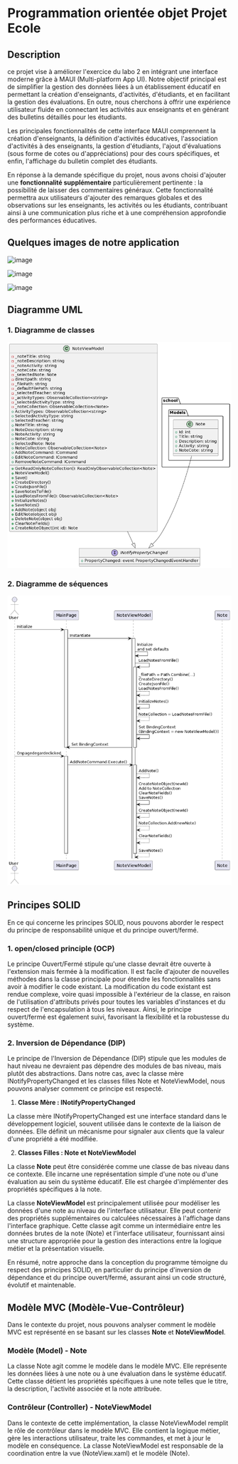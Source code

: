 # Programmation orientée objet Projet Ecole


## Description
ce projet vise à améliorer l'exercice du labo 2 en intégrant une interface moderne grâce à MAUI (Multi-platform App UI). Notre objectif principal est de simplifier la gestion des données liées à un établissement éducatif en permettant la création d'enseignants, d'activités, d'étudiants, et en facilitant la gestion des évaluations. En outre, nous cherchons à offrir une expérience utilisateur fluide en connectant les activités aux enseignants et en générant des bulletins détaillés pour les étudiants.

Les principales fonctionnalités de cette interface MAUI comprennent la création d'enseignants, la définition d'activités éducatives, l'association d'activités à des enseignants, la gestion d'étudiants, l'ajout d'évaluations (sous forme de cotes ou d'appréciations) pour des cours spécifiques, et enfin, l'affichage du bulletin complet des étudiants.

En réponse à la demande spécifique du projet, nous avons choisi d'ajouter une **fonctionnalité supplémentaire** particulièrement pertinente : la possibilité de laisser des commentaires généraux. Cette fonctionnalité permettra aux utilisateurs d'ajouter des remarques globales et des observations sur les enseignants, les activités ou les étudiants, contribuant ainsi à une communication plus riche et à une compréhension approfondie des performances éducatives.

## Quelques images de notre application


![image](https://github.com/Zekhayoub/POO_Projet_Ecole/assets/124704424/f9971e08-9de0-4794-9076-f8676a880d08)

![image](https://github.com/Zekhayoub/POO_Projet_Ecole/assets/124704424/0b0ca54c-00da-4c0f-a572-39850fba6d4f)

![image](https://github.com/Zekhayoub/POO_Projet_Ecole/assets/124704424/58d19f4f-2b8b-4216-bf65-2155eb2d0099)



## Diagramme UML
### 1.  Diagramme de classes
<p align="center">
  <img src="images/13.png" >
</p>

### 2. Diagramme de séquences
<p align="center">
  <img src="images/5.png" >
</p>




## Principes SOLID

En ce qui concerne les principes SOLID, nous pouvons aborder le respect du principe de responsabilité unique et du principe ouvert/fermé.


### 1. open/closed principle (OCP)
Le principe Ouvert/Fermé stipule qu'une classe devrait être ouverte à l'extension mais fermée à la modification. Il est facile d'ajouter de nouvelles méthodes dans la classe principale pour étendre les fonctionnalités sans avoir à modifier le code existant. La modification du code existant est rendue complexe, voire quasi impossible à l'extérieur de la classe, en raison de l'utilisation d'attributs privés pour toutes les variables d'instances et du respect de l'encapsulation à tous les niveaux. Ainsi, le principe ouvert/fermé est également suivi, favorisant la flexibilité et la robustesse du système.



### 2. Inversion de Dépendance (DIP)
Le principe de l'Inversion de Dépendance (DIP) stipule que les modules de haut niveau ne devraient pas dépendre des modules de bas niveau, mais plutôt des abstractions. Dans notre cas, avec la classe mère INotifyPropertyChanged et les classes filles Note et NoteViewModel, nous pouvons analyser comment ce principe est respecté. 

1. **Classe Mère : INotifyPropertyChanged**

La classe mère INotifyPropertyChanged est une interface standard dans le développement logiciel, souvent utilisée dans le contexte de la liaison de données. Elle définit un mécanisme pour signaler aux clients que la valeur d'une propriété a été modifiée.

2. **Classes Filles : Note et NoteViewModel**

La classe **Note** peut être considérée comme une classe de bas niveau dans ce contexte. Elle incarne une représentation simple d'une note ou d'une évaluation au sein du système éducatif. Elle est chargée d'implémenter des propriétés spécifiques à la note. 


La classe **NoteViewModel** est principalement utilisée pour modéliser les données d'une note au niveau de l'interface utilisateur. Elle peut contenir des propriétés supplémentaires ou calculées nécessaires à l'affichage dans l'interface graphique. Cette classe agit comme un intermédiaire entre les données brutes de la note (Note) et l'interface utilisateur, fournissant ainsi une structure appropriée pour la gestion des interactions entre la logique métier et la présentation visuelle.



En résumé, notre approche dans la conception du programme témoigne du respect des principes SOLID, en particulier du principe d'inversion de dépendance et du principe ouvert/fermé, assurant ainsi un code structuré, évolutif et maintenable.

## Modèle MVC (Modèle-Vue-Contrôleur)

Dans le contexte du projet, nous pouvons analyser comment le modèle MVC est représenté en se basant sur les classes **Note** et **NoteViewModel**.

### Modèle (Model) - Note 

La classe Note agit comme le modèle dans le modèle MVC. Elle représente les données liées à une note ou à une évaluation dans le système éducatif. Cette classe détient les propriétés spécifiques à une note telles que le titre, la description, l'activité associée et la note attribuée.

### Contrôleur (Controller) - NoteViewModel 

Dans le contexte de cette implémentation, la classe NoteViewModel remplit le rôle de contrôleur dans le modèle MVC. Elle contient la logique métier, gère les interactions utilisateur, traite les commandes, et met à jour le modèle en conséquence. La classe NoteViewModel est responsable de la coordination entre la vue (NoteView.xaml) et le modèle (Note).










